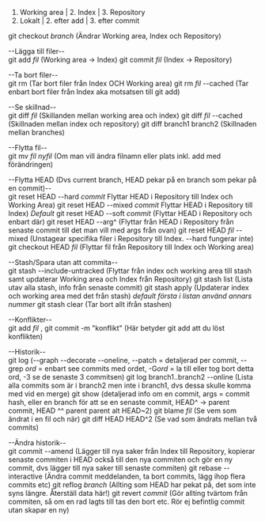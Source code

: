 1. Working area | 2. Index | 3. Repository  
1. Lokalt | 2. efter add | 3. efter commit

git checkout *branch* (Ändrar Working area, Index och Repository)

--Lägga till filer--  
git add *fil* (Working area -> Index)
git commit *fil* (Index -> Repository)


--Ta bort filer--  
git rm (Tar bort filer från Index OCH Working area)
git rm *fil* --cached (Tar enbart bort filer från Index aka motsatsen till git add)


--Se skillnad--  
git diff *fil* (Skillanden mellan working area och index)
git diff *fil* --cached (Skillnaden mellan index och repository)
git diff branch1 branch2 (Skillnaden mellan branches)


--Flytta fil--  
git mv *fil* *nyfil* (Om man vill ändra filnamn eller plats inkl. add med förändringen)


--Flytta HEAD (Dvs current branch, HEAD pekar på en branch som pekar på en commit)--  
git reset HEAD --hard *commit* Flyttar HEAD i Repository till Index och Working Area)
git reset HEAD --mixed *commit* Flyttar HEAD i Repository till Index) *Default*
git reset HEAD --soft *commit* (Flyttar HEAD i Repository och enbart där)
git reset HEAD --arg^ (Flyttar från HEAD i Repository från senaste commit till det man vill med args från ovan)
git reset HEAD *fil* --mixed (Unstagear specifika filer i Repository till Index. --hard fungerar inte)
git checkout HEAD *fil* (Flyttar fil från Repository till Index och Working area)


--Stash/Spara utan att commita--  
git stash --include-untracked (Flyttar från index och working area till stash samt updaterar Working area och Index från Repository)
git stash list (Lista utav alla stash, info från senaste commit)
git stash apply (Updaterar index och working area med det från stash) *default första i listan använd annars nummer*
git stash clear (Tar bort allt ifrån stashen)


--Konflikter--  
git add *fil* , git commit -m "konflikt" (Här betyder git add att du löst konflikten)


--Historik--  
git log (--graph --decorate --oneline, --patch = detaljerad per commit, --grep *ord* = enbart see commits med ordet, -G*ord* = la till eller tog bort detta ord, -3 se de senaste 3 commitsen)
git log branch1..branch2 --online (Lista alla commits som är i branch2 men inte i branch1, dvs dessa skulle komma med vid en merge)
git show (detaljerad info om en commit, args = commit hash, eller en branch för att se en senaste commit, HEAD^ -> parent commit, HEAD ^^ parent parent alt HEAD~2)
git blame *fil* (Se vem som ändrat i en fil och när)
git diff HEAD HEAD^2 (Se vad som ändrats mellan två commits)


--Ändra historik--  
git commit --amend (Lägger till nya saker från Index till Repository, kopierar senaste commiten i HEAD också till den nya commiten och gör en ny commit, dvs lägger till nya saker till senaste commiten)
git rebase --interactive (Ändra commit meddelanden, ta bort commits, lägg ihop flera commits etc)
git reflog *branch* (Allting som HEAD har pekat på, det som inte syns längre. Återställ data här!)
git revert *commit* (Gör allting tvärtom från commiten, så om en rad lagts till tas den bort etc. Rör ej befintlig commit utan skapar en ny)











